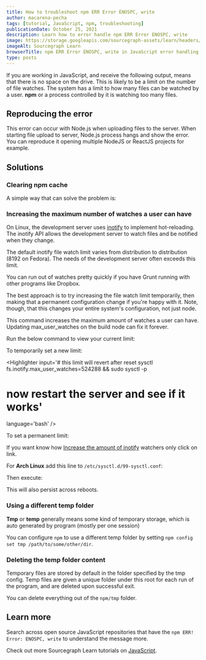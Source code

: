 ```yaml
---
title: How to troubleshoot npm ERR Error ENOSPC, write
author: macarena-pecha
tags: [tutorial, JavaScript, npm, troubleshooting]
publicationDate: October 25, 2021
description: Learn how to error handle npm ERR Error ENOSPC, write
image: https://storage.googleapis.com/sourcegraph-assets/learn/headers/sourcegraph-learn-header.png
imageAlt: Sourcegraph Learn
browserTitle: npm ERR Error ENOSPC, write in JavaScript error handling
type: posts
---
```


If you are working in JavaScript, and receive the following output, means that there is no space on the drive. This is likely to be a limit on the number of file watches. The system has a limit to how many files can be watched by a user. **npm** or a process controlled by it is watching too many files. 

<Highlighter
input='Error: ENOSPC.'
language='bash'
/>

## Reproducing the error

This error can occur with Node.js when uploading files to the server. When starting file upload to server, Node.js process hangs and show the error.
You can reproduce it opening multiple NodeJS or ReactJS projects for example.

## Solutions

### Clearing npm cache

A simple way that can solve the problem is:

<Highlighter
input='npm cache clear'
language='bash'
/>

### Increasing the maximum number of watches a user can have

On Linux, the development server uses [inotify](https://en.wikipedia.org/wiki/Inotify) to implement hot-reloading. The inotify API allows the development server to watch files and be notified when they change.

The default inotify file watch limit varies from distribution to distribution (8192 on Fedora). The needs of the development server often exceeds this limit.

You can run out of watches pretty quickly if you have Grunt running with other programs like Dropbox.

The best approach is to try increasing the file watch limit temporarily, then making that a permanent configuration change if you're happy with it. Note, though, that this changes your entire system's configuration, not just node.

This command increases the maximum amount of watches a user can have.
Updating max_user_watches on the build node can fix it forever.

Run the below command to view your current limit:

<Highlighter
input='sysctl fs.inotify.max_user_watches'
language='bash'
/>

To temporarily set a new limit:

<Highlighter
input='# this limit will revert after reset
sysctl fs.inotify.max_user_watches=524288 && sudo sysctl -p
# now restart the server and see if it works'
language='bash'
/>

To set a permanent limit:

<Highlighter
input='echo fs.inotify.max_user_watches=524288 | sudo tee -a /etc/sysctl.conf && sudo sysctl -p'
language='bash'
/>

If you want know how [Increase the amount of inotify](https://github.com/guard/listen/wiki/) watchers only click on link.

For **Arch Linux** add this line to ```/etc/sysctl.d/99-sysctl.conf```:

<Highlighter
input='fs.inotify.max_user_watches=524288'
language='bash'
/>

Then execute:

<Highlighter
input='sysctl --system'
language='bash'
/>

This will also persist across reboots.

### Using a different temp folder

**Tmp** or **temp** generally means some kind of temporary storage, which is auto generated by program (mostly per one session)

You can configure ```npm``` to use a different temp folder by setting ```npm config set tmp /path/to/some/other/dir```.

### Deleting the temp folder content

Temporary files are stored by default in the folder specified by the tmp config. Temp files are given a unique folder under this root for each run of the program, and are deleted upon successful exit.

You can delete everything out of the ```npm/tmp``` folder.

## Learn more

Search across open source JavaScript repositories that have the `npm ERR! Error: ENOSPC, write` to understand the message more.

<SourcegraphSearch query="npm ERR! Error: ENOSPC, write" patternType="literal"/>

Check out more Sourcegraph Learn tutorials on [JavaScript](https://learn.sourcegraph.com/tags/javascript).
